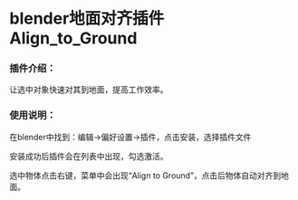 # blender地面对齐插件  Align_to_Ground 
<h3>插件介绍：</h3>
<p>让选中对象快速对其到地面，提高工作效率。</p>
<h3>使用说明：</h3>
<p>在blender中找到：编辑->偏好设置->插件，点击安装，选择插件文件</p>
<p>安装成功后插件会在列表中出现，勾选激活。</p>
<p>选中物体点击右键，菜单中会出现“Align to Ground”，点击后物体自动对齐到地面。
